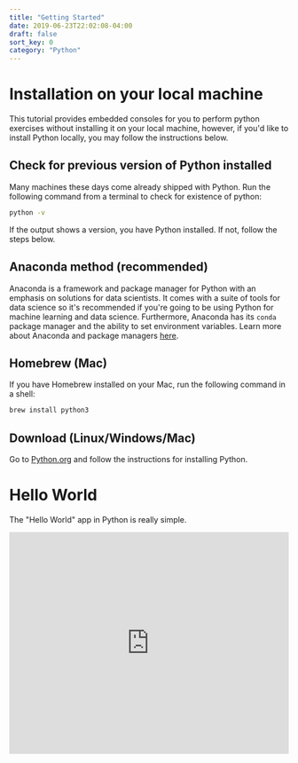 ```yaml
---
title: "Getting Started"
date: 2019-06-23T22:02:08-04:00
draft: false
sort_key: 0
category: "Python"
---
```


# Installation on your local machine

This tutorial provides embedded consoles for you to perform python exercises without
installing it on your local machine, however, if you'd like to install Python locally,
you may follow the instructions below.

## Check for previous version of Python installed

Many machines these days come already shipped with Python. Run the following command
from a terminal to check for existence of python:

```bash
python -v
```

If the output shows a version, you have Python installed. If not, follow the steps below.

## Anaconda method (recommended)

Anaconda is a framework and package manager for Python with an emphasis on solutions
for data scientists. It comes with a suite of tools for data science so it's
recommended if you're going to be using Python for machine learning and data science.
Furthermore, Anaconda has its `conda` package manager and the ability to set
environment variables. Learn more about Anaconda and package managers
[here](https://www.anaconda.com/).

## Homebrew (Mac)

If you have Homebrew installed on your Mac, run the following command in a shell:

```bash
brew install python3
```

## Download (Linux/Windows/Mac)

Go to [Python.org](https://www.python.org/) and follow the instructions for installing Python.

# Hello World

The "Hello World" app in Python is really simple.

<iframe height="400px" width="100%" src="https://repl.it/@robotforest/helloworld?lite=true" scrolling="no" frameborder="no" allowtransparency="true" allowfullscreen="true" sandbox="allow-forms allow-pointer-lock allow-popups allow-same-origin allow-scripts allow-modals"></iframe>
